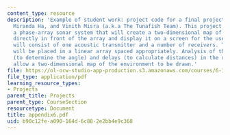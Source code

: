 ```yaml
---
content_type: resource
description: 'Example of student work: project code for a final project by Leon Fay,
  Miranda Ha, and Vinith Misra (a.k.a The Tunafish Team). This project will implement
  a phase-array sonar system that will create a two-dimensional map of the environment
  directly in front of the array and display it on a screen for the user. The system
  will consist of one acoustic transmitter and a number of receivers. The receivers
  will be placed in a linear array spaced appropriately. Analysis of the phase relationships
  (to determine the angle) and delays (to calculate distances) in the receivers will
  allow a two-dimensional map of the environment to be drawn.'
file: https://ol-ocw-studio-app-production.s3.amazonaws.com/courses/6-111-introductory-digital-systems-laboratory-spring-2006/b90c12fea090164d6c882e2bb4e9c368_appendix6.pdf
file_type: application/pdf
learning_resource_types:
- Projects
parent_title: Projects
parent_type: CourseSection
resourcetype: Document
title: appendix6.pdf
uid: b90c12fe-a090-164d-6c88-2e2bb4e9c368
---
```


